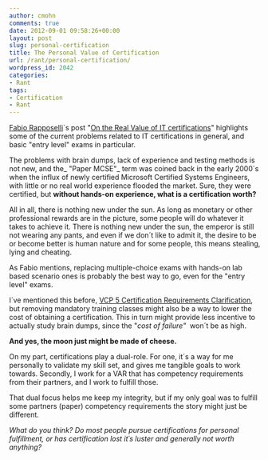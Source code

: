 ```yaml
---
author: cmohn
comments: true
date: 2012-09-01 09:58:26+00:00
layout: post
slug: personal-certification
title: The Personal Value of Certification
url: /rant/personal-certification/
wordpress_id: 2042
categories:
- Rant
tags:
- Certification
- Rant
---
```


[Fabio Rapposelli](http://twitter.com/fabiorapposelli)´s post "[On the Real Value of IT certifications](http://p2v.it/2012/09/01/on-the-real-value-of-it-certifications/)" highlights some of the current problems related to IT certifications in general, and basic "entry level" exams in particular.

The problems with brain dumps, lack of experience and testing methods is not new, and the_ "Paper MCSE"_ term was coined back in the early 2000´s when the influx of newly certified Microsoft Certified Systems Engineers, with little or no real world experience flooded the market. Sure, they were certified, but **without hands-on experience, what is a certification worth?**

All in all, there is nothing new under the sun. As long as monetary or other professional rewards are in the picture, some people will do whatever it takes to achieve it. There is nothing new under the sun, the emperor is still not wearing any pants, and even if we don´t like to admit it, the desire to be or become better is human nature and for some people, this means stealing, lying and cheating.

As Fabio mentions, replacing multiple-choice exams with hands-on lab based scenario ones is probably the best way to go, even for the "entry level" exams.

I´ve mentioned this before, [VCP 5 Certification Requirements Clarification](http://vninja.net/vmware-2/vcp-5-certification-requirement-clarification/), but removing mandatory training classes might also be a way to lower the cost of obtaining a certification. This in turn might provide less incentive to actually study brain dumps, since the "_cost of failure"_  won´t be as high.

**And yes, the moon just might be made of cheese.**

On my part, certifications play a dual-role. For one, it´s a way for me personally to validate my skill set, and gives me tangible goals to work towards. Secondly, I work for a VAR that has competency requirements from their partners, and I work to fulfill those.

That dual focus helps me keep my integrity, but if my only goal was to fulfill some partners (paper) competency requirements the story might just be different.

_What do you think? Do most people pursue certifications for personal fulfillment, or has certification lost it´s luster and generally not worth anything?_
